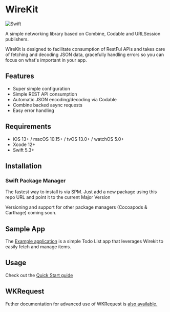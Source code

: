 

# WireKit

![Swift](https://github.com/afterxleep/WireKit/workflows/Swift/badge.svg?branch=main)

A simple networking library based on Combine, Codable and URLSession publishers.

WireKit is designed to facilitate consumption of RestFul APIs and takes care of fetching and decoding JSON data, gracefully handling errors so you can focus on what's important in your app.



## Features
- Super simple configuration
- Simple REST API consumption
- Automatic JSON encoding/decoding via Codable
- Combine backed async requests
- Easy error handling

## Requirements
- iOS 13+ / macOS 10.15+ / tvOS 13.0+ / watchOS 5.0+
- Xcode 12+
- Swift 5.3+

## Installation

### Swift Package Manager  

The fastest way to install is via SPM.  Just add a new package using this repo URL and point it to the current Major Version

Versioning and support for other package managers (Cocoapods & Carthage) coming soon.

## Sample App
The [Example application](docs/docs/ExampleApp/) is a simple Todo List app that leverages Wirekit to easily fetch and manage items.

## Usage

Check out the [Quick Start guide](docs/quickStart.md)

## WKRequest

Futher documentation for advanced use of WKRequest is [also available.](docs/wkrequest.md)
